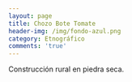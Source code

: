 ```yaml
---
layout: page
title: Chozo Bote Tomate
header-img: /img/fondo-azul.png
category: Etnográfico
comments: 'true'
---
```



Construcción rural en piedra seca.
